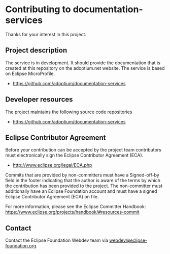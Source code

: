 # Contributing to documentation-services

Thanks for your interest in this project.

## Project description

The service is in development. It should provide the documentation that is created at this repository on the adoptium.net website. The service is based on Eclipse MicroProfile. 

*  https://github.com/adoptium/documentation-services

## Developer resources

The project maintains the following source code repositories

*  https://github.com/adoptium/documentation-services

## Eclipse Contributor Agreement

Before your contribution can be accepted by the project team contributors must
electronically sign the Eclipse Contributor Agreement (ECA).

*  http://www.eclipse.org/legal/ECA.php

Commits that are provided by non-committers must have a Signed-off-by field in
the footer indicating that the author is aware of the terms by which the
contribution has been provided to the project. The non-committer must
additionally have an Eclipse Foundation account and must have a signed Eclipse
Contributor Agreement (ECA) on file.

For more information, please see the Eclipse Committer Handbook:
https://www.eclipse.org/projects/handbook/#resources-commit

## Contact

Contact the Eclipse Foundation Webdev team via webdev@eclipse-foundation.org.
